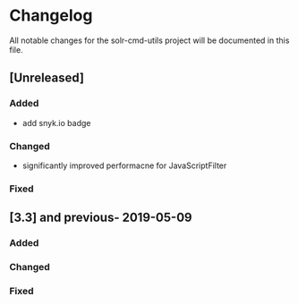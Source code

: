 # Changelog
All notable changes for the solr-cmd-utils project will be documented in this file.

## [Unreleased]
### Added
- add snyk.io badge

### Changed
- significantly improved performacne for JavaScriptFilter

### Fixed


## [3.3] and previous- 2019-05-09
### Added

### Changed

### Fixed
